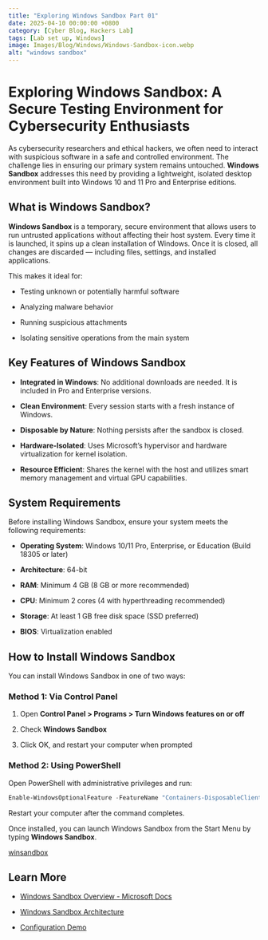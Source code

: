 ```yaml
---
title: "Exploring Windows Sandbox Part 01"
date: 2025-04-10 00:00:00 +0800
category: [Cyber Blog, Hackers Lab]
tags: [Lab set up, Windows]
image: Images/Blog/Windows/Windows-Sandbox-icon.webp
alt: "windows sandbox"
---
```

# Exploring Windows Sandbox: A Secure Testing Environment for Cybersecurity Enthusiasts

As cybersecurity researchers and ethical hackers, we often need to interact with suspicious software in a safe and controlled environment. The challenge lies in ensuring our primary system remains untouched. **Windows Sandbox** addresses this need by providing a lightweight, isolated desktop environment built into Windows 10 and 11 Pro and Enterprise editions.

## What is Windows Sandbox?

**Windows Sandbox** is a temporary, secure environment that allows users to run untrusted applications without affecting their host system. Every time it is launched, it spins up a clean installation of Windows. Once it is closed, all changes are discarded — including files, settings, and installed applications.

This makes it ideal for:

- Testing unknown or potentially harmful software
    
- Analyzing malware behavior
    
- Running suspicious attachments
    
- Isolating sensitive operations from the main system
    

## Key Features of Windows Sandbox

- **Integrated in Windows**: No additional downloads are needed. It is included in Pro and Enterprise versions.
    
- **Clean Environment**: Every session starts with a fresh instance of Windows.
    
- **Disposable by Nature**: Nothing persists after the sandbox is closed.
    
- **Hardware-Isolated**: Uses Microsoft’s hypervisor and hardware virtualization for kernel isolation.
    
- **Resource Efficient**: Shares the kernel with the host and utilizes smart memory management and virtual GPU capabilities.
    

## System Requirements

Before installing Windows Sandbox, ensure your system meets the following requirements:

- **Operating System**: Windows 10/11 Pro, Enterprise, or Education (Build 18305 or later)
    
- **Architecture**: 64-bit
    
- **RAM**: Minimum 4 GB (8 GB or more recommended)
    
- **CPU**: Minimum 2 cores (4 with hyperthreading recommended)
    
- **Storage**: At least 1 GB free disk space (SSD preferred)
    
- **BIOS**: Virtualization enabled
    

## How to Install Windows Sandbox

You can install Windows Sandbox in one of two ways:

### Method 1: Via Control Panel

1. Open **Control Panel > Programs > Turn Windows features on or off**
    
2. Check **Windows Sandbox**
    
3. Click OK, and restart your computer when prompted
    

### Method 2: Using PowerShell

Open PowerShell with administrative privileges and run:

```powershell
Enable-WindowsOptionalFeature -FeatureName "Containers-DisposableClientVM" -All -Online
```

Restart your computer after the command completes.

Once installed, you can launch Windows Sandbox from the Start Menu by typing **Windows Sandbox**.

[winsandbox](Images/Blog/Windows/winsandbox.png)

## Learn More

- [Windows Sandbox Overview - Microsoft Docs](https://docs.microsoft.com/windows/security/threat-protection/windows-sandbox/windows-sandbox-overview?WT.mc_id=modinfra-16866-thmaure)
    
- [Windows Sandbox Architecture](https://docs.microsoft.com/windows/security/threat-protection/windows-sandbox/windows-sandbox-architecture?WT.mc_id=modinfra-16866-thmaure)
    
- [Configuration Demo](https://channel9.msdn.com/Shows/IT-Ops-Talk/How-to-configure-Windows-Sandbox?WT.mc_id=modinfra-16866-thmaure)
